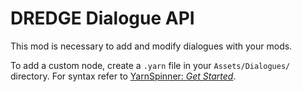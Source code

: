 # DREDGE Dialogue API

This mod is necessary to add and modify dialogues with your mods.

To add a custom node, create a `.yarn` file in your `Assets/Dialogues/` directory.
For syntax refer to [YarnSpinner: *Get Started*](https://docs.yarnspinner.dev/getting-started/writing-in-yarn).

